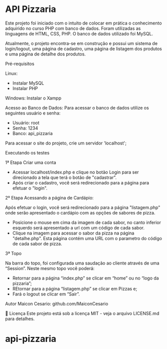 # API Pizzaria

Este projeto foi iniciado com o intuito de colocar em prática o conhecimento adquirido no curso PHP com banco de dados.
Foram utilizadas as linguagens de HTML, CSS, PHP. O banco de dados utilizado foi MySQL.

Atualmente, o projeto encontra-se em construção e possui um sistema de login/logout, uma página de cadastro, uma página de listagem dos produtos e uma página de detalhe dos produtos.

 Pré-requisitos

Linux:
- Instalar MySQL
- Instalar PHP


Windows:
Instalar o Xampp 

Acesso ao Banco de Dados:
Para acessar o banco de dados utilize os seguintes usuário e senha:
- Usuário: root
- Senha: 1234
- Banco: api_pizzaria

Para acessar o site do projeto, crie um servidor 'localhost';

 Executando os testes

1ª Etapa Criar uma conta

- Acessar localhost/index.php e clique no botão Login para ser direcionado a tela que terá o botão de "cadastrar".
- Após criar o cadastro, você será redirecionado para a página para efetuar o "login".

2º Etapa Acessando a página de Cardápio:

Após efetuar o login, você será redirecionado para a página "listagem.php" onde serão apresentado o cardápio com as opções de sabores de pizza.

- Posicione o mouse em cima da imagem de cada sabor, no canto inferior esquerdo será apresentado a url com um código de cada sabor.
- Clique na imagem para acessar o sabor da pizza na página "detalhe.php". Esta página contém uma URL com o parametro do código de cada sabor de pizza.

3ª Topo 

Na barra do topo, foi configurada uma saudação ao cliente através de uma “Session”. Neste mesmo topo você poderá:
- Retornar para a página “index.php” se clicar em “home” ou no “logo da pizzaria”;
- REtornar para a página “listagem.php” se clicar em Pizzas e;
- Fará o logout se clicar em “Sair”.

 Autor
Maicon Cesario: github.com/MaiconCesario  

📄 Licença
Este projeto está sob a licença MIT - veja o arquivo LICENSE.md para detalhes.


# api-pizzaria
